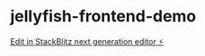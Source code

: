 # jellyfish-frontend-demo

[Edit in StackBlitz next generation editor ⚡️](https://stackblitz.com/~/github.com/roznawsk/jellyfish-frontend-demo)
